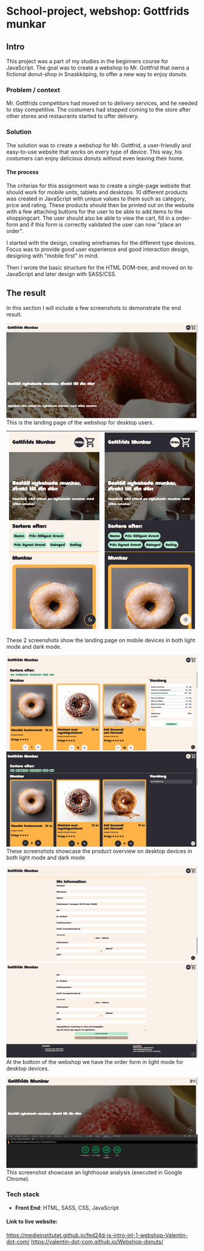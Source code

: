 # School-project, webshop: Gottfrids munkar

## Intro

This project was a part of my studies in the beginners course for JavaScript. The goal was to create a webshop to Mr. Gottfrid that owns a fictional donut-shop in Snaskköping, to offer a new way to enjoy donuts.

### Problem  / context

Mr. Gottfrids competitors had moved on to delivery services, and he needed to stay competitive. The costumers had stopped coming to the store after other stores and restaurants started to offer delivery.

### Solution

The solution was to create a webshop for Mr. Gottfrid, a user-friendly and easy-to-use website that works on every type of device. This way, his costumers can enjoy delicious donuts without even leaving their home.

#### The process 

The criterias for this assignment was to create a single-page website that should work for mobile units, tablets and desktops. 10 different products was created in JavaScript with unique values to them such as category, price and rating. These products should then be printed out on the website with a few attaching buttons for the user to be able to add items to the shoppingcart. The user should also be able to view the cart, fill in a order-form and if this form is correctly validated the user can now "place an order". 

I started with the design, creating wireframes for the different type devices. Focus was to provide good user experience and good interaction design, designing with "mobile first" in mind. 

Then I wrote the basic structure for the HTML DOM-tree, and moved on to JavaScript and later design with SASS/CSS.

## The result

In this section I will include a few screenshots to demonstrate the end result. 

![Landing page for desktop in light mode](/screenshots/landing_page.jpg)
This is the landing page of the webshop for desktop users.

| ![Landing page for mobile devices in light mode](/screenshots/mobile1_light.png) | ![Landing page for mobile devices in dark mode](/screenshots/mobile1_dark.png) |
|-----------------------|-----------------------|

These 2 screenshots show the landing page on mobile devices in both light mode and dark mode.

![Product overview for desktop in light mode](/screenshots/product_overview1_light.jpg)
![Product overview for desktop in dark mode](/screenshots/product_overview1_dark.jpg)
These screenshots showcase the product overview on desktop devices in both light mode and dark mode

![Order form overview in light mode](/screenshots/order_form1_light.jpg)
![Order form overview and order button in light mode](/screenshots/order_form2_light.jpg)
At the bottom of the webshop we have the order form in light mode for desktop devices.

![Lighthouse-analysis of the website](/screenshots/lighthouse.png)
This screenshot showcase an lighthouse analysis (executed in Google Chrome).

### Tech stack
- **Front End**: HTML, SASS, CSS, JavaScript

#### Link to live website:
https://medieinstitutet.github.io/fed24d-js-intro-inl-1-webshop-Valentin-dot-com/ 
https://valentin-dot-com.github.io/Webshop-donuts/
